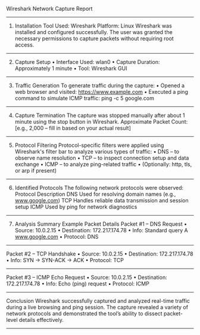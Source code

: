  Wireshark Network Capture Report
________________________________________
1. Installation
Tool Used: Wireshark
Platform: Linux
Wireshark was installed and configured successfully. The user was granted the necessary permissions to capture packets without requiring root access.
________________________________________
2. Capture Setup
•	Interface Used: wlan0
•	Capture Duration: Approximately 1 minute
•	Tool: Wireshark GUI
________________________________________
3. Traffic Generation
To generate traffic during the capture:
•	Opened a web browser and visited: https://www.example.com
•	Executed a ping command to simulate ICMP traffic:
ping -c 5 google.com
________________________________________
4. Capture Termination
The capture was stopped manually after about 1 minute using the stop button in Wireshark.
Approximate Packet Count: [e.g., 2,000 – fill in based on your actual result]
________________________________________
5. Protocol Filtering
Protocol-specific filters were applied using Wireshark's filter bar to analyze various types of traffic:
•	DNS – to observe name resolution
•	TCP – to inspect connection setup and data exchange
•	ICMP – to analyze ping-related traffic
•	(Optionally: http, tls, or arp if present)
________________________________________
6. Identified Protocols
The following network protocols were observed:
Protocol	Description
DNS	Used for resolving domain names (e.g., www.google.com)
TCP	Handles reliable data transmission and session setup
ICMP	Used by ping for network diagnostics
________________________________________
7. Analysis Summary
Example Packet Details
Packet #1 – DNS Request
•	Source: 10.0.2.15
•	Destination: 172.217.174.78
•	Info: Standard query A www.google.com
•	Protocol: DNS
________________________________________
Packet #2 – TCP Handshake
•	Source: 10.0.2.15
•	Destination: 172.217.174.78
•	Info: SYN → SYN-ACK → ACK
•	Protocol: TCP
________________________________________
Packet #3 – ICMP Echo Request
•	Source: 10.0.2.15
•	Destination: 172.217.174.78
•	Info: Echo (ping) request
•	Protocol: ICMP
________________________________________
Conclusion
Wireshark successfully captured and analyzed real-time traffic during a live browsing and ping session. The capture revealed a variety of network protocols and demonstrated the tool’s ability to dissect packet-level details effectively.
________________________________________
